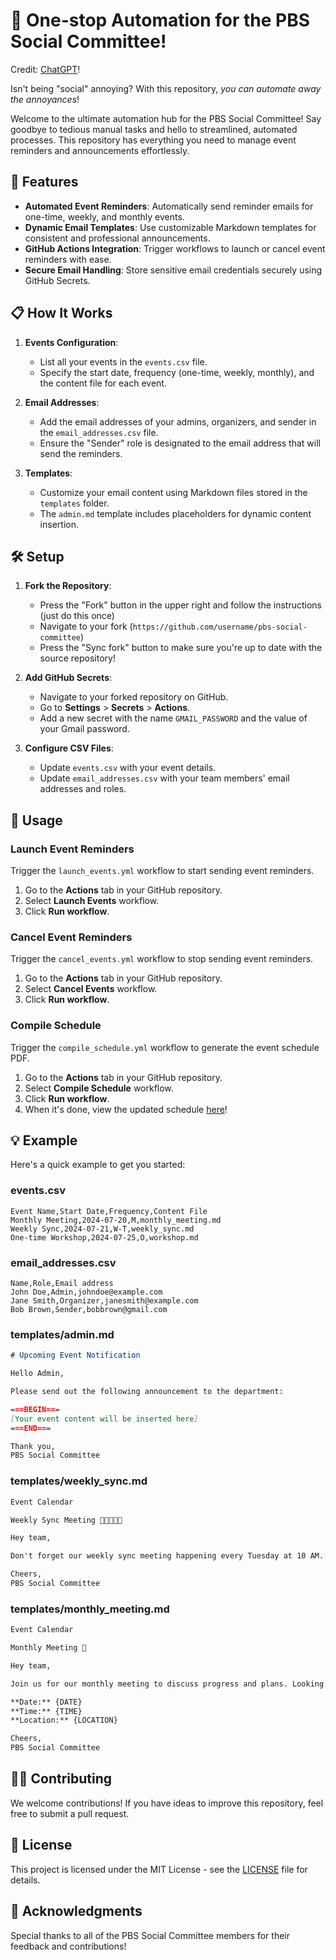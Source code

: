 # 🤖 One-stop Automation for the PBS Social Committee!
Credit: [ChatGPT](https://chatgpt.com/)!

Isn't being "social" annoying? With this repository, *you can automate away the annoyances*!

Welcome to the ultimate automation hub for the PBS Social Committee! Say goodbye to tedious manual tasks and hello to streamlined, automated processes. This repository has everything you need to manage event reminders and announcements effortlessly.

## 🚀 Features

- **Automated Event Reminders**: Automatically send reminder emails for one-time, weekly, and monthly events.
- **Dynamic Email Templates**: Use customizable Markdown templates for consistent and professional announcements.
- **GitHub Actions Integration**: Trigger workflows to launch or cancel event reminders with ease.
- **Secure Email Handling**: Store sensitive email credentials securely using GitHub Secrets.

## 📋 How It Works

1. **Events Configuration**:
   - List all your events in the `events.csv` file.
   - Specify the start date, frequency (one-time, weekly, monthly), and the content file for each event.

2. **Email Addresses**:
   - Add the email addresses of your admins, organizers, and sender in the `email_addresses.csv` file.
   - Ensure the "Sender" role is designated to the email address that will send the reminders.

3. **Templates**:
   - Customize your email content using Markdown files stored in the `templates` folder.
   - The `admin.md` template includes placeholders for dynamic content insertion.

## 🛠️ Setup

1. **Fork the Repository**:
   - Press the "Fork" button in the upper right and follow the instructions (just do this once)
   - Navigate to your fork (`https://github.com/username/pbs-social-committee`)
   - Press the "Sync fork" button to make sure you're up to date with the source repository!

2. **Add GitHub Secrets**:
   - Navigate to your forked repository on GitHub.
   - Go to **Settings** > **Secrets** > **Actions**.
   - Add a new secret with the name `GMAIL_PASSWORD` and the value of your Gmail password.

3. **Configure CSV Files**:
   - Update `events.csv` with your event details.
   - Update `email_addresses.csv` with your team members' email addresses and roles.

## 🚀 Usage

### Launch Event Reminders

Trigger the `launch_events.yml` workflow to start sending event reminders.

1. Go to the **Actions** tab in your GitHub repository.
2. Select **Launch Events** workflow.
3. Click **Run workflow**.

### Cancel Event Reminders

Trigger the `cancel_events.yml` workflow to stop sending event reminders.

1. Go to the **Actions** tab in your GitHub repository.
2. Select **Cancel Events** workflow.
3. Click **Run workflow**.

### Compile Schedule

Trigger the `compile_schedule.yml` workflow to generate the event schedule PDF.

1. Go to the **Actions** tab in your GitHub repository.
2. Select **Compile Schedule** workflow.
3. Click **Run workflow**.
4. When it's done, view the updated schedule [here](https://github.com/ContextLab/pbs-social-committee/blob/main/events_schedule.pdf)!

## 💡 Example

Here's a quick example to get you started:

### events.csv

```csv
Event Name,Start Date,Frequency,Content File
Monthly Meeting,2024-07-20,M,monthly_meeting.md
Weekly Sync,2024-07-21,W-T,weekly_sync.md
One-time Workshop,2024-07-25,O,workshop.md
```

### email_addresses.csv

```csv
Name,Role,Email address
John Doe,Admin,johndoe@example.com
Jane Smith,Organizer,janesmith@example.com
Bob Brown,Sender,bobbrown@gmail.com
```

### templates/admin.md

```markdown
# Upcoming Event Notification

Hello Admin,

Please send out the following announcement to the department:

===BEGIN===
[Your event content will be inserted here]
===END===

Thank you,
PBS Social Committee
```

### templates/weekly_sync.md

```markdown
Event Calendar

Weekly Sync Meeting 🧑‍💼🤝🧑‍💼

Hey team,

Don't forget our weekly sync meeting happening every Tuesday at 10 AM.

Cheers,
PBS Social Committee
```

### templates/monthly_meeting.md

```markdown
Event Calendar

Monthly Meeting 📆

Hey team,

Join us for our monthly meeting to discuss progress and plans. Looking forward to seeing you there!

**Date:** {DATE}
**Time:** {TIME}
**Location:** {LOCATION}

Cheers,
PBS Social Committee
```

## 👩‍💻 Contributing

We welcome contributions! If you have ideas to improve this repository, feel free to submit a pull request.

## 📄 License

This project is licensed under the MIT License - see the [LICENSE](LICENSE) file for details.

## 🎉 Acknowledgments

Special thanks to all of the PBS Social Committee members for their feedback and contributions!
